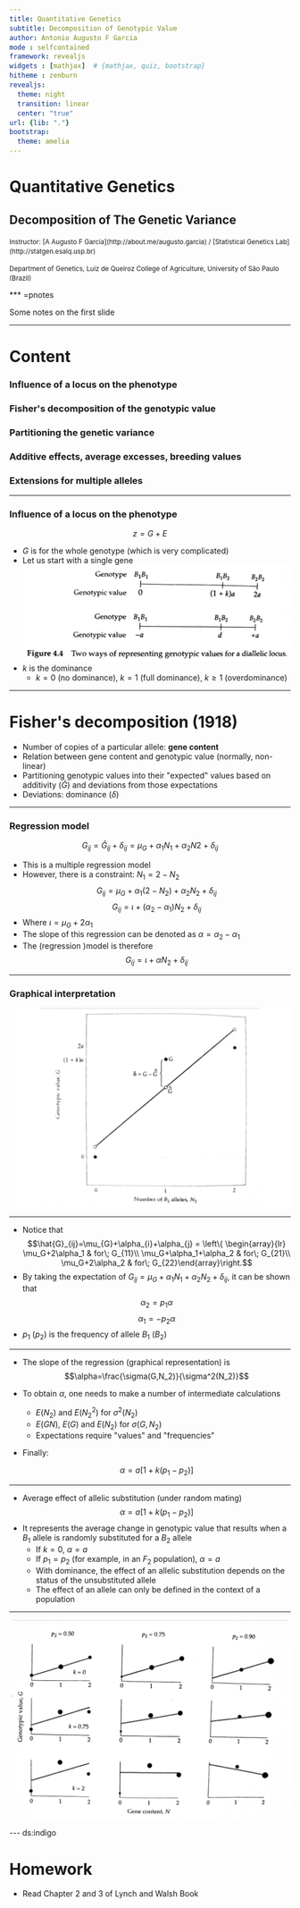 ```yaml
---
title: Quantitative Genetics
subtitle: Decomposition of Genotypic Value
author: Antonio Augusto F Garcia
mode : selfcontained
framework: revealjs
widgets : [mathjax]  # {mathjax, quiz, bootstrap}
hitheme : zenburn
revealjs:
  theme: night
  transition: linear
  center: "true"
url: {lib: "."}
bootstrap:
  theme: amelia
---
```


# Quantitative Genetics

## Decomposition of The Genetic Variance

<small>
Instructor: [A Augusto F Garcia](http://about.me/augusto.garcia)
/ [Statistical Genetics Lab](http://statgen.esalq.usp.br) </small>

<small>Department of Genetics, Luiz de Queiroz College of Agriculture,
University of São Paulo (Brazil)</small>

<script src="http://ajax.googleapis.com/ajax/libs/jquery/1.9.1/jquery.min.js"></script>

*** =pnotes

Some notes on the first slide

---

# Content

### Influence of a locus on the phenotype
### Fisher's decomposition of the genotypic value
### Partitioning the genetic variance
### Additive effects, average excesses, breeding values
### Extensions for multiple alleles


---

### Influence of a locus on the phenotype

$$z = G + E$$

- $G$ is for the whole genotype (which is very complicated)
- Let us start with a single gene
![](./images/Figure4-4.jpg)
- $k$ is the dominance
  - $k=0$ (no dominance), $k=1$ (full dominance), $k\geq 1$
  (overdominance)

---

# Fisher's decomposition (1918)

- Number of copies of a particular allele: **gene content**
- Relation between gene content and genotypic value (normally,
  non-linear)
- Partitioning genotypic values into their "expected" values based on
  additivity ($\hat{G}$) and deviations from those expectations
- Deviations: dominance ($\delta$)


---

### Regression model


$$G_{ij}=\hat{G}_{ij}+\delta_{ij}=\mu_G+\alpha_1N_1+\alpha_2N2+\delta_{ij}$$

- This is a multiple regression model
- However, there is a constraint: $N_1=2-N_2$
  $$G_{ij}=\mu_{G}+\alpha_1(2-N_2)+\alpha_2N_2+\delta_{ij}$$
  $$G_{ij}=\iota + (\alpha_2-\alpha_1)N_2 + \delta_{ij}$$
- Where $\iota=\mu_G+2\alpha_1$
- The slope of this regression can be denoted as $\alpha=\alpha_2-\alpha_1$
- The (regression )model is therefore
  $$G_{ij}=\iota+\alpha N_2 + \delta_{ij}$$

---

### Graphical interpretation

![](./images/Figure4-6.jpg)


---

- Notice that
  $$\hat{G}_{ij}=\mu_{G}+\alpha_{i}+\alpha_{j} = \left\{
  \begin{array}{lr} \mu_G+2\alpha_1 & for\; G_{11}\\
  \mu_G+\alpha_1+\alpha_2 & for\; G_{21}\\
  \mu_G+2\alpha_2 & for\; G_{22}\end{array}\right.$$
- By taking the expectation of
  $G_{ij}=\mu_G+\alpha_1N_1+\alpha_2N_2+\delta_{ij}$, it can be shown
  that
  $$\alpha_2=p_1\alpha$$
  $$\alpha_1=-p_2\alpha$$
- $p_1$ ($p_2$) is the frequency of allele $B_1$ ($B_2$)


---

- The slope of the regression (graphical representation) is
  $$\alpha=\frac{\sigma(G,N_2)}{\sigma^2(N_2)}$$
- To obtain $\alpha$, one needs to make a number of intermediate
  calculations
  - $E(N_2)$ and $E(N_2^2)$ for $\sigma^2(N_2)$
  - $E(GN)$, $E(G)$ and $E(N_2)$ for $\sigma(G,N_2)$
  - Expectations require "values" and "frequencies"
- Finally:

    $$\alpha=a[1+k(p_1-p_2)]$$
    

---

- Average effect of allelic substitution (under random mating)
  $$\alpha=a[1+k(p_1-p_2)]$$
- It represents the average change in genotypic value that results
  when a $B_1$ allele is randomly substituted for a $B_2$ allele
  - If $k=0$, $\alpha=a$
  - If $p_1=p_2$ (for example, in an $F_2$ population), $\alpha=a$
  - With dominance, the effect of an allelic substitution depends on
    the status of the unsubstituted allele
  - The effect of an allele can only be defined in the context of a
    population


---


![](./images/Figure4-7.jpg)


--- ds:indigo


# Homework

  - Read Chapter 2 and 3 of Lynch and Walsh Book
